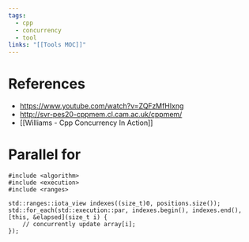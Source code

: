 ```yaml
---
tags:
  - cpp
  - concurrency
  - tool
links: "[[Tools MOC]]"
---
```

# References

- <https://www.youtube.com/watch?v=ZQFzMfHIxng>
- <http://svr-pes20-cppmem.cl.cam.ac.uk/cppmem/>
- [[Williams - Cpp Concurrency In Action]]

# Parallel for

```
#include <algorithm>  
#include <execution>  
#include <ranges>

std::ranges::iota_view indexes((size_t)0, positions.size());  
std::for_each(std::execution::par, indexes.begin(), indexes.end(), [this, &elapsed](size_t i) {  
    // concurrently update array[i];
});
```
